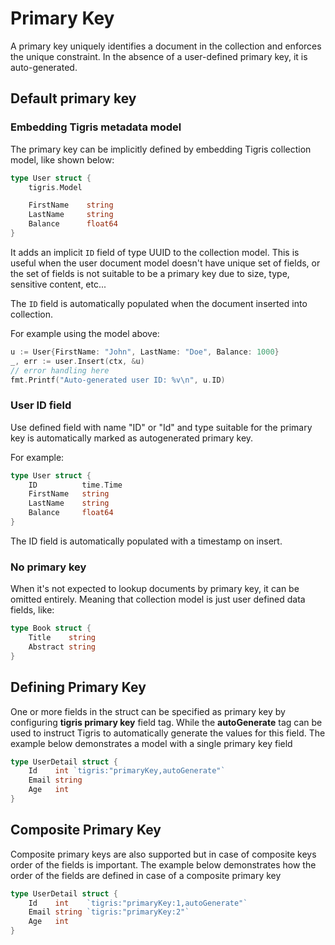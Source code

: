 # Primary Key

A primary key uniquely identifies a document in the collection and enforces
the unique constraint. In the absence of a user-defined primary key, it is
auto-generated.

## Default primary key

### Embedding Tigris metadata model

The primary key can be implicitly defined by embedding Tigris collection model,
like shown below:

```go
type User struct {
	tigris.Model

    FirstName    string
    LastName     string
    Balance      float64
}
```

It adds an implicit `ID` field of type UUID to the collection model.
This is useful when the user document model doesn't have unique set of fields,
or the set of fields is not suitable to be a primary key due to size, type,
sensitive content, etc...

The `ID` field is automatically populated when the document inserted into collection.

For example using the model above:

```go
u := User{FirstName: "John", LastName: "Doe", Balance: 1000}
_, err := user.Insert(ctx, &u)
// error handling here
fmt.Printf("Auto-generated user ID: %v\n", u.ID)
```

### User ID field

Use defined field with name "ID" or "Id" and type suitable for the primary key is
automatically marked as autogenerated primary key.

For example:

```go
type User struct {
    ID          time.Time
    FirstName   string
    LastName    string
    Balance     float64
}
```

The ID field is automatically populated with a timestamp on insert.

### No primary key

When it's not expected to lookup documents by primary key, it can be omitted entirely.
Meaning that collection model is just user defined data fields, like:

```go
type Book struct {
    Title    string
    Abstract string
}
```

## Defining Primary Key

One or more fields in the struct can be specified as primary key by
configuring **tigris primary key** field tag. While the **autoGenerate** tag
can be used to instruct Tigris to automatically generate the values for this
field. The example below demonstrates a model with a single primary key field

```go
type UserDetail struct {
	Id    int `tigris:"primaryKey,autoGenerate"`
	Email string
	Age   int
}
```

## Composite Primary Key

Composite primary keys are also supported but in case of composite keys
order of the fields is important. The example below demonstrates
how the order of the fields are defined in case of a composite primary key

```go
type UserDetail struct {
	Id    int    `tigris:"primaryKey:1,autoGenerate"`
	Email string `tigris:"primaryKey:2"`
	Age   int
}
```

